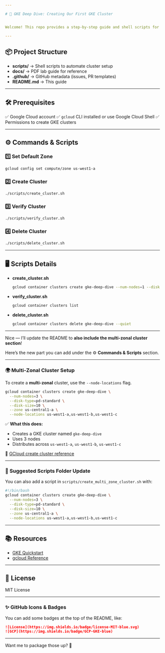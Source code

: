 ```yaml
---

# 🚀 GKE Deep Dive: Creating Our First GKE Cluster


Welcome! This repo provides a step-by-step guide and shell scripts for creating, verifying, and deleting your first Google Kubernetes Engine (GKE) cluster.

---
```


## 📦 Project Structure

* **scripts/** → Shell scripts to automate cluster setup
* **docs/** → PDF lab guide for reference
* **.github/** → GitHub metadata (issues, PR templates)
* **README.md** → This guide

---

## 🛠 Prerequisites

✅ Google Cloud account
✅ `gcloud` CLI installed or use Google Cloud Shell
✅ Permissions to create GKE clusters

---

## ⚙️ Commands & Scripts

### 1️⃣ Set Default Zone

```bash
gcloud config set compute/zone us-west1-a
```

### 2️⃣ Create Cluster

```bash
./scripts/create_cluster.sh
```

### 3️⃣ Verify Cluster

```bash
./scripts/verify_cluster.sh
```

### 4️⃣ Delete Cluster

```bash
./scripts/delete_cluster.sh
```

---

## 🖥 Scripts Details

* **create\_cluster.sh**

  ```bash
  gcloud container clusters create gke-deep-dive --num-nodes=1 --disk-type=pd-standard --disk-size=10
  ```

* **verify\_cluster.sh**

  ```bash
  gcloud container clusters list
  ```

* **delete\_cluster.sh**

  ```bash
  gcloud container clusters delete gke-deep-dive --quiet
  ```

---

Nice — I’ll update the README to **also include the multi-zonal cluster section**!

Here’s the new part you can add under the ⚙️ **Commands & Scripts** section.

---

### 🌍 Multi-Zonal Cluster Setup

To create a **multi-zonal** cluster, use the `--node-locations` flag.

```bash
gcloud container clusters create gke-deep-dive \
  --num-nodes=3 \
  --disk-type=pd-standard \
  --disk-size=10 \
  --zone us-central1-a \
  --node-locations us-west1-a,us-west1-b,us-west1-c
```

✅ **What this does:**

* Creates a GKE cluster named `gke-deep-dive`
* Uses 3 nodes
* Distributes across `us-west1-a`, `us-west1-b`, `us-west1-c`

🔗 [GCloud create cluster reference](https://cloud.google.com/sdk/gcloud/reference/container/clusters/create#--node-locations)

---

### 📂 Suggested Scripts Folder Update

You can also add a script in `scripts/create_multi_zone_cluster.sh` with:

```bash
#!/bin/bash
gcloud container clusters create gke-deep-dive \
  --num-nodes=3 \
  --disk-type=pd-standard \
  --disk-size=10 \
  --zone us-central1-a \
  --node-locations us-west1-a,us-west1-b,us-west1-c
```

---

## 📚 Resources

* [GKE Quickstart](https://cloud.google.com/kubernetes-engine/docs/quickstart)
* [gcloud Reference](https://cloud.google.com/sdk/gcloud/reference/container/clusters/create#--node-locations)

---

## 📄 License

MIT License

---

### ✨ GitHub Icons & Badges

You can add some badges at the top of the README, like:

```markdown
![License](https://img.shields.io/badge/license-MIT-blue.svg)
![GCP](https://img.shields.io/badge/GCP-GKE-blue)
```

---

Want me to package those up? 🚀
